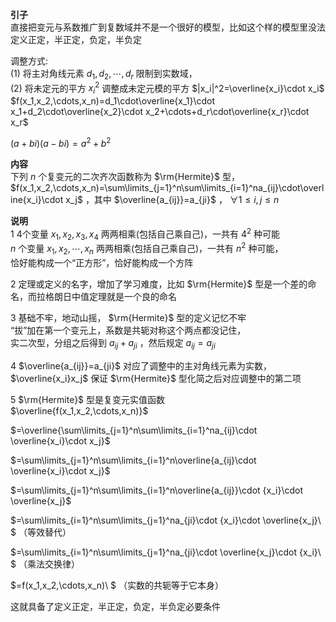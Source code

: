 **引子**    
直接把变元与系数推广到复数域并不是一个很好的模型，比如这个样的模型里没法定义正定，半正定，负定，半负定    
    
调整方式:     
(1) 将主对角线元素 $d_1,d_2,\cdots,d_r$ 限制到实数域，    
(2) 将未定元的平方 $x_i^2$ 调整成未定元模的平方 $|x_i|^2=\overline{x_i}\cdot x_i$     
 $f(x_1,x_2,\cdots,x_n)=d_1\cdot\overline{x_1}\cdot x_1+d_2\cdot\overline{x_2}\cdot x_2+\cdots+d_r\cdot\overline{x_r}\cdot x_r$     
    
 $(a+bi)(a-bi)=a^2+b^2$     
    
**内容**    
下列 $n$ 个复变元的二次齐次函数称为 $\rm{Hermite}$ 型，    
 $f(x_1,x_2,\cdots,x_n)=\sum\limits_{j=1}^n\sum\limits_{i=1}^na_{ij}\cdot\overline{x_i}\cdot x_j$ ，其中 $\overline{a_{ij}}=a_{ji}$ ， $\forall 1\le i,j\le n$     
    
**说明**    
1 4个变量 $x_1,x_2,x_3,x_4$ 两两相乘(包括自己乘自己)，一共有 $4^2$ 种可能    
   $n$ 个变量 $x_1,x_2,\cdots,x_n$ 两两相乘(包括自己乘自己)，一共有 $n^2$ 种可能，    
  恰好能构成一个“正方形”，恰好能构成一个方阵    
    
2 定理或定义的名字，增加了学习难度，比如 $\rm{Hermite}$ 型是一个差的命名，而拉格朗日中值定理就是一个良的命名    
    
3 基础不牢，地动山摇， $\rm{Hermite}$ 型的定义记忆不牢    
  “拔”加在第一个变元上，系数是共轭对称这个两点都没记住，    
  实二次型，分组之后得到 $a_{ij}+a_{ji}$ ，然后规定 $a_{ij}=a_{ji}$     
    
4  $\overline{a_{ij}}=a_{ji}$ 对应了调整中的主对角线元素为实数， $\overline{x_i}x_j$ 保证 $\rm{Hermite}$ 型化简之后对应调整中的第二项    
    
5  $\rm{Hermite}$ 型是复变元实值函数    
 $\overline{f(x_1,x_2,\cdots,x_n)}$     
    
 $=\overline{\sum\limits_{j=1}^n\sum\limits_{i=1}^na_{ij}\cdot \overline{x_i}\cdot x_j}$     
    
 $=\sum\limits_{j=1}^n\sum\limits_{i=1}^n\overline{a_{ij}\cdot \overline{x_i}\cdot x_j}$     
    
 $=\sum\limits_{j=1}^n\sum\limits_{i=1}^n\overline{a_{ij}}\cdot {x_i}\cdot \overline{x_j}$     
    
 $=\sum\limits_{i=1}^n\sum\limits_{j=1}^na_{ji}\cdot {x_i}\cdot \overline{x_j}\ $ （等效替代）    
    
 $=\sum\limits_{i=1}^n\sum\limits_{j=1}^na_{ji}\cdot \overline{x_j}\cdot {x_i}\ $ （乘法交换律）    
    
 $=f(x_1,x_2,\cdots,x_n)\ $ （实数的共轭等于它本身）    
    
这就具备了定义正定，半正定，负定，半负定必要条件    
